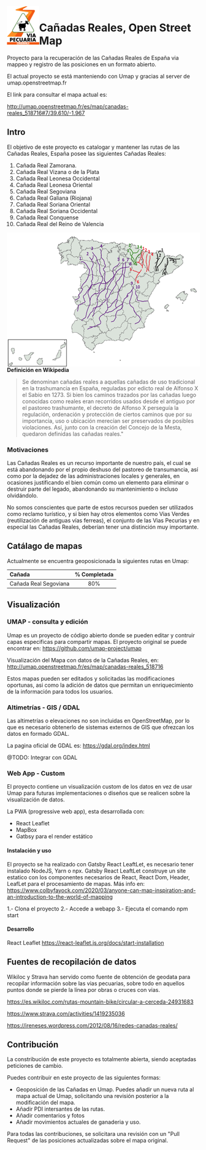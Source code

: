 <img src="./img/logoviapecuaria.png" align="left" height="100">

# Cañadas Reales, Open Street Map

Proyecto para la recuperación de las Cañadas Reales de España via mappeo y registro de las posiciones en un formato abierto.

El actual proyecto se está manteniendo con Umap y gracias al server de umap.openstreetmap.fr

El link para consultar el mapa actual es:


http://umap.openstreetmap.fr/es/map/canadas-reales_518716#7/39.610/-1.967


## Intro

El objetivo de este proyecto es catalogar y mantener las rutas de las Cañadas Reales, España posee las siguientes Cañadas Reales:

1. Cañada Real Zamorana. 
2. Cañada Real Vizana o de la Plata
3. Cañada Real Leonesa Occidental 
4. Cañada Real Leonesa Oriental
5. Cañada Real Segoviana
6. Cañada Real Galiana (Riojana)
7. Cañada Real Soriana Oriental
8. Cañada Real Soriana Occidental
9. Cañada Real Conquense
10. Cañada Real del Reino de Valencia

<a href="url">
<img src="./img/Principales_vias_pecuarias.png" align="left" height="350">
</a></br></br></br></br></br></br></br></br></br></br></br></br></br></br></br></br>

**Definición en Wikipedia**
> Se denominan cañadas reales a aquellas cañadas de uso tradicional en la trashumancia en España, reguladas por edicto real de Alfonso X el Sabio en 1273. Si bien los caminos trazados por las cañadas luego conocidas como reales eran recorridos usados desde el antiguo por el pastoreo trashumante, el decreto de Alfonso X perseguía la regulación, ordenación y protección de ciertos caminos que por su importancia, uso o ubicación merecían ser preservados de posibles violaciones. Así, junto con la creación del Concejo de la Mesta, quedaron definidas las cañadas reales."


### Motivaciones

Las Cañadas Reales es un recurso importante de nuestro país, el cual se está abandonando por el propio deshuso del pastoreo de transumancia, así como por la dejadez de las administraciones locales y generales, en ocasiones justificando el bien común como un elemento para eliminar o destruir parte del legado, abandonando su mantenimiento o incluso olvidándolo.

No somos conscientes que parte de estos recursos pueden ser utilizados como reclamo turístico, y si bien hay otros elementos como Vias Verdes (reutilización de antiguas vías ferreas), el conjunto de las Vias Pecurias y en especial las Cañadas Reales, deberían tener una distinción muy importante.

## Catálago de mapas 

Actualmente se encuentra geoposicionada la siguientes rutas en Umap:

| Cañada       | % Completada     | 
| :------------- | :----------: | 
|  Cañada Real Segoviana | 80%   | 



## Visualización 
### UMAP - consulta y edición 

Umap es un proyecto de código abierto donde se pueden editar y contruir capas especificas para compartir mapas. El proyecto original se puede encontrar en: https://github.com/umap-project/umap

Visualización del Mapa con datos de la Cañadas Reales, en:
http://umap.openstreetmap.fr/es/map/canadas-reales_518716

Estos mapas pueden ser editados y solicitadas las modificaciones oportunas, asi como la adición de datos que permitan un enriquecimiento de la información para todos los usuarios.

### Altimetrías - GIS / GDAL

Las altimetrías o elevaciones no son incluidas en OpenStreetMap, por lo que es necesario obtenerlo de sistemas externos de GIS que ofrezcan los datos en formado GDAL.

La pagina oficial de GDAL es:
https://gdal.org/index.html

@TODO: Integrar con GDAL


### Web App - Custom
El proyecto contiene un visualización custom de los datos en vez de usar Umap para futuras implementaciones o diseños que se realicen sobre la visualización de datos.

La PWA (progressive web app), esta desarrollada con:
- React Leaflet
- MapBox
- Gatbsy para el render estático

#### Instalación y uso

El proyecto se ha realizado con Gatsby React LeaftLet, es necesario tener instalado NodeJS, Yarn o npx. 
Gatsby React LeaftLet construye un site estatico con los componentes necesarios de React, React Dom, Header, LeafLet para el procesamiento de mapas.
Más info en: https://www.colbyfayock.com/2020/03/anyone-can-map-inspiration-and-an-introduction-to-the-world-of-mapping

1.- Clona el proyecto
2.- Accede a webapp
3.- Ejecuta el comando npm start


#### Desarrollo

React Leaflet
https://react-leaflet.js.org/docs/start-installation



## Fuentes de recopilación de datos

Wikiloc y Strava han servido como fuente de obtención de geodata para recopilar información sobre las vias pecuarias, sobre todo en aquellos puntos donde se pierde la línea por obras o cruces con vias.

https://es.wikiloc.com/rutas-mountain-bike/circular-a-cerceda-24931683

https://www.strava.com/activities/1419235036

https://ireneses.wordpress.com/2012/08/16/redes-canadas-reales/



## Contribución

La constribución de este proyecto es totalmente abierta, siendo aceptadas peticiones de cambio.

Puedes contribuir en este proyecto de las siguientes formas:

- Geoposición de las Cañadas en Umap. Puedes añadir un nueva ruta al mapa actual de Umap, solicitando una revisión posterior a la modificación del mapa.
- Añadir PDI intersantes de las rutas.
- Añadir comentarios y fotos
- Añadir movimientos actuales de ganaderia y uso.

Para todas las contribuciones, se solicitara una revisión con un "Pull Request" de las posiciones actualizadas sobre el mapa original.







